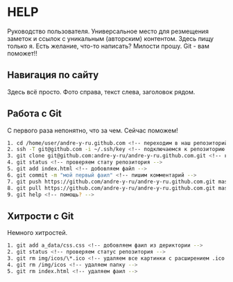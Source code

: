 HELP
====
Руководство пользователя. Универсальное место для резмещения заметок и ссылок с уникальным (авторским) контентом. Здесь пищу только я. Есть желание, что-то написать? Милости прошу. Git - вам поможет!!

Навигация по сайту
------------------
Здесь всё просто. Фото справа, текст слева, заголовок рядом.

Работа с Git
------------
С первого раза непонятно, что за чем. Сейчас поможем!
```bash
1. cd /home/user/andre-y-ru.github.com <!-- переходим в наш репозиторий -->
2. ssh -T git@github.com -i ~/.ssh/key <!-- подключаемся к репозиторию на гитхаб -->
3. git clone git@github.com:andre-y-ru/andre-y-ru.github.com.git <!-- копируем весь репозиторий -->
4. git status <!-- проверяем стату репозитория -->
5. git add index.html <!-- добовляем файл -->
6. git commit -m "мой первый фаил" <!-- пишим комментарий -->
7. git push https://github.com/andre-y-ru/andre-y-ru.github.com.git master <!-- пушим на гитхаб -->
8. git pull https://github.com/andre-y-ru/andre-y-ru.github.com.git master <!-- пулим сайтик на локалку (полезна при работе на нескольких пк) -->
9. git help <!-- помощь? -->
```

Хитрости с Git
--------------
Немного хитростей.
```bash
1. git add a_data/css.css <!-- добовляем фаил из дериктории -->
2. git status <!-- проверяем статус репозитория -->
3. git rm img/icos/\*.ico <!-- удаляем все картинки с расширением .ico -->
4. git rm /img/icos <!-- удаляем папку -->
5. git rm index.html <!-- удаляем фаил -->
```
